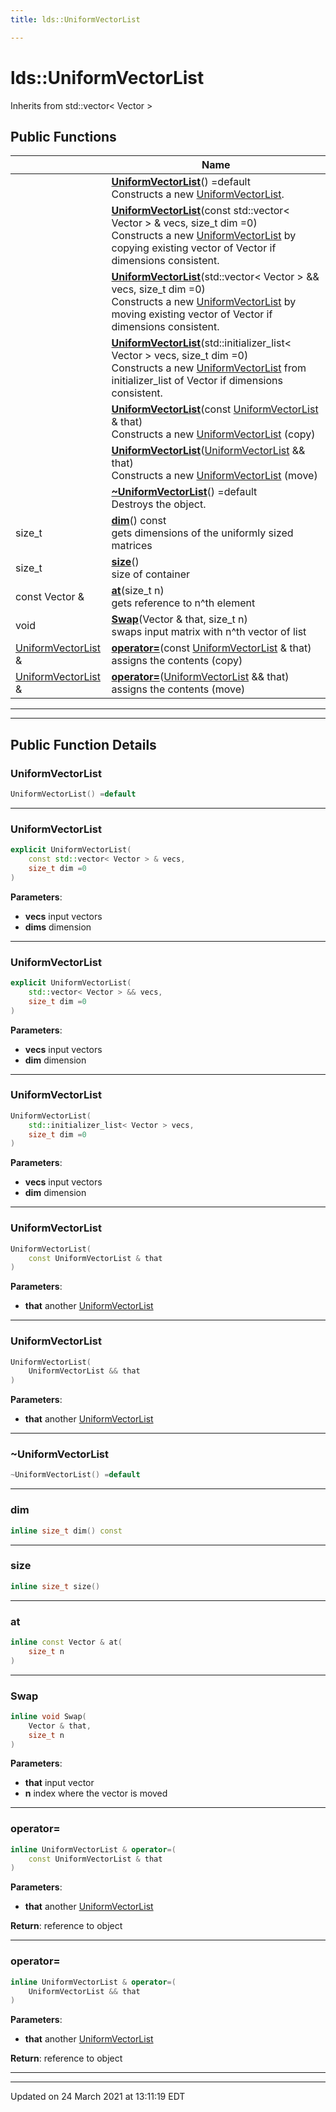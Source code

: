 ```yaml
---
title: lds::UniformVectorList

---
```


# lds::UniformVectorList



Inherits from std::vector< Vector >

## Public Functions

|                | Name           |
| -------------- | -------------- |
| | **[UniformVectorList](/lds-ctrl-est/docs/api/classes/classlds_1_1_uniform_vector_list/#function-uniformvectorlist)**() =default<br>Constructs a new [UniformVectorList](/lds-ctrl-est/docs/api/classes/classlds_1_1_uniform_vector_list/).  |
| | **[UniformVectorList](/lds-ctrl-est/docs/api/classes/classlds_1_1_uniform_vector_list/#function-uniformvectorlist)**(const std::vector< Vector > & vecs, size_t dim =0)<br>Constructs a new [UniformVectorList](/lds-ctrl-est/docs/api/classes/classlds_1_1_uniform_vector_list/) by copying existing vector of Vector if dimensions consistent.  |
| | **[UniformVectorList](/lds-ctrl-est/docs/api/classes/classlds_1_1_uniform_vector_list/#function-uniformvectorlist)**(std::vector< Vector > && vecs, size_t dim =0)<br>Constructs a new [UniformVectorList](/lds-ctrl-est/docs/api/classes/classlds_1_1_uniform_vector_list/) by moving existing vector of Vector if dimensions consistent.  |
| | **[UniformVectorList](/lds-ctrl-est/docs/api/classes/classlds_1_1_uniform_vector_list/#function-uniformvectorlist)**(std::initializer_list< Vector > vecs, size_t dim =0)<br>Constructs a new [UniformVectorList](/lds-ctrl-est/docs/api/classes/classlds_1_1_uniform_vector_list/) from initializer_list of Vector if dimensions consistent.  |
| | **[UniformVectorList](/lds-ctrl-est/docs/api/classes/classlds_1_1_uniform_vector_list/#function-uniformvectorlist)**(const [UniformVectorList](/lds-ctrl-est/docs/api/classes/classlds_1_1_uniform_vector_list/) & that)<br>Constructs a new [UniformVectorList](/lds-ctrl-est/docs/api/classes/classlds_1_1_uniform_vector_list/) (copy)  |
| | **[UniformVectorList](/lds-ctrl-est/docs/api/classes/classlds_1_1_uniform_vector_list/#function-uniformvectorlist)**([UniformVectorList](/lds-ctrl-est/docs/api/classes/classlds_1_1_uniform_vector_list/) && that)<br>Constructs a new [UniformVectorList](/lds-ctrl-est/docs/api/classes/classlds_1_1_uniform_vector_list/) (move)  |
| | **[~UniformVectorList](/lds-ctrl-est/docs/api/classes/classlds_1_1_uniform_vector_list/#function-~uniformvectorlist)**() =default<br>Destroys the object.  |
| size_t | **[dim](/lds-ctrl-est/docs/api/classes/classlds_1_1_uniform_vector_list/#function-dim)**() const<br>gets dimensions of the uniformly sized matrices  |
| size_t | **[size](/lds-ctrl-est/docs/api/classes/classlds_1_1_uniform_vector_list/#function-size)**()<br>size of container  |
| const Vector & | **[at](/lds-ctrl-est/docs/api/classes/classlds_1_1_uniform_vector_list/#function-at)**(size_t n)<br>gets reference to n^th element  |
| void | **[Swap](/lds-ctrl-est/docs/api/classes/classlds_1_1_uniform_vector_list/#function-swap)**(Vector & that, size_t n)<br>swaps input matrix with n^th vector of list  |
| [UniformVectorList](/lds-ctrl-est/docs/api/classes/classlds_1_1_uniform_vector_list/) & | **[operator=](/lds-ctrl-est/docs/api/classes/classlds_1_1_uniform_vector_list/#function-operator=)**(const [UniformVectorList](/lds-ctrl-est/docs/api/classes/classlds_1_1_uniform_vector_list/) & that)<br>assigns the contents (copy)  |
| [UniformVectorList](/lds-ctrl-est/docs/api/classes/classlds_1_1_uniform_vector_list/) & | **[operator=](/lds-ctrl-est/docs/api/classes/classlds_1_1_uniform_vector_list/#function-operator=)**([UniformVectorList](/lds-ctrl-est/docs/api/classes/classlds_1_1_uniform_vector_list/) && that)<br>assigns the contents (move)  |

---
---
## Public Function Details

### **UniformVectorList**

```cpp
UniformVectorList() =default
```



---
### **UniformVectorList**

```cpp
explicit UniformVectorList(
    const std::vector< Vector > & vecs,
    size_t dim =0
)
```



**Parameters**:

  * **vecs** input vectors 
  * **dims** dimension 


---
### **UniformVectorList**

```cpp
explicit UniformVectorList(
    std::vector< Vector > && vecs,
    size_t dim =0
)
```



**Parameters**:

  * **vecs** input vectors 
  * **dim** dimension 


---
### **UniformVectorList**

```cpp
UniformVectorList(
    std::initializer_list< Vector > vecs,
    size_t dim =0
)
```



**Parameters**:

  * **vecs** input vectors 
  * **dim** dimension 


---
### **UniformVectorList**

```cpp
UniformVectorList(
    const UniformVectorList & that
)
```



**Parameters**:

  * **that** another [UniformVectorList](/lds-ctrl-est/docs/api/classes/classlds_1_1_uniform_vector_list/)


---
### **UniformVectorList**

```cpp
UniformVectorList(
    UniformVectorList && that
)
```



**Parameters**:

  * **that** another [UniformVectorList](/lds-ctrl-est/docs/api/classes/classlds_1_1_uniform_vector_list/)


---
### **~UniformVectorList**

```cpp
~UniformVectorList() =default
```



---
### **dim**

```cpp
inline size_t dim() const
```



---
### **size**

```cpp
inline size_t size()
```



---
### **at**

```cpp
inline const Vector & at(
    size_t n
)
```



---
### **Swap**

```cpp
inline void Swap(
    Vector & that,
    size_t n
)
```



**Parameters**:

  * **that** input vector 
  * **n** index where the vector is moved 


---
### **operator=**

```cpp
inline UniformVectorList & operator=(
    const UniformVectorList & that
)
```



**Parameters**:

  * **that** another [UniformVectorList](/lds-ctrl-est/docs/api/classes/classlds_1_1_uniform_vector_list/)


**Return**: reference to object 

---
### **operator=**

```cpp
inline UniformVectorList & operator=(
    UniformVectorList && that
)
```



**Parameters**:

  * **that** another [UniformVectorList](/lds-ctrl-est/docs/api/classes/classlds_1_1_uniform_vector_list/)


**Return**: reference to object 

---


-------------------------------

Updated on 24 March 2021 at 13:11:19 EDT
